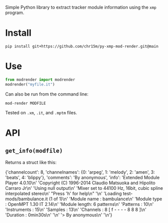 Simple Python library to extract tracker module information using the `xmp` program.

# Install

```
pip install git+https://github.com/chr15m/py-xmp-mod-render.git@main
```

# Use

```python
from modrender import modrender
modrender("myfile.it")
```

Can also be run from the command line:

`mod-render MODFILE`

Tested on `.xm`, `.it`, and `.mptm` files.

# API

## `get_info(modfile)`

Returns a struct like this:

{'channelcount': 8,
 'channelnames': {0: 'arpeg', 1: 'melody', 2: 'amen', 3: 'beats', 4: 'blippy'},
 'comments': 'By anonymous',
 'info': 'Extended Module Player 4.0.10\n'
         'Copyright (C) 1996-2014 Claudio Matsuoka and Hipolito Carraro Jr\n'
         'Using null output\n'
         'Mixer set to 44100 Hz, 16bit, cubic spline interpolated stereo\n'
         "Press 'h' for help\n"
         '\n'
         'Loading test-mods/bambulance.it (1 of 1)\n'
         'Module name  : bambulance\n'
         'Module type  : OpenMPT 1.30 IT 2.14\n'
         'Module length: 6 patterns\n'
         'Patterns     : 10\n'
         'Instruments  : 15\n'
         'Samples      : 13\n'
         'Channels     : 8 [ f - - - - 8 8 8 ]\n'
         'Duration     : 0min30s\n'
         '\n'
         '> By anonymous\n'
         '\n'}

